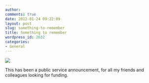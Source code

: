 ```yaml
---
author:
comments: true
date: 2012-01-24 09:22:09
layout: post
slug: something-to-remember
title: Something to remember
wordpress_id: 2632
categories:
- General
---
```


![](/uploads/2012/01/Funding.png)

This has been a public service announcement, for all my friends and colleagues looking for funding.

